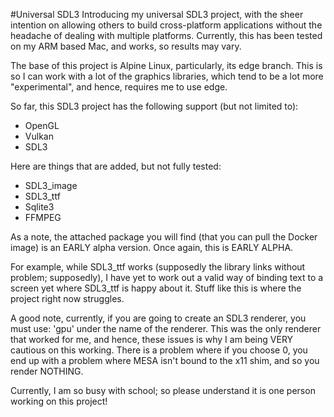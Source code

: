 #Universal SDL3
Introducing my universal SDL3 project, with the sheer intention on allowing others to build cross-platform applications without the headache of dealing with multiple platforms. Currently, this has been tested on my ARM based Mac, and works, so results may vary.

The base of this project is Alpine Linux, particularly, its edge branch. This is so I can work with a lot of the graphics libraries, which tend to be a lot more "experimental", and hence, requires me to use edge.

So far, this SDL3 project has the following support (but not limited to):
- OpenGL
- Vulkan
- SDL3

Here are things that are added, but not fully tested:
- SDL3_image
- SDL3_ttf
- Sqlite3 
- FFMPEG

As a note, the attached package you will find (that you can pull the Docker image) is an EARLY alpha version. Once again, this is EARLY ALPHA. 

For example, while SDL3_ttf works (supposedly the library links without problem; supposedly), I have yet to work out a valid way of binding text to a screen yet where SDL3_ttf is happy about it. Stuff like this is where the project right now struggles.

A good note, currently, if you are going to create an SDL3 renderer, you must use: 'gpu' under the name of the renderer. This was the only renderer that worked for me, and hence, these issues is why I am being VERY cautious on this working. There is a problem where if you choose 0, you end up with a problem where MESA isn't bound to the x11 shim, and so you render NOTHING.

Currently, I am so busy with school; so please understand it is one person working on this project!
